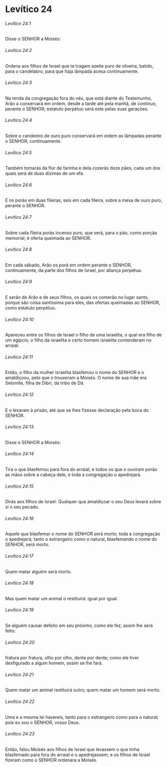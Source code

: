 # Levítico 24

###### Levítico 24:1

Disse o SENHOR a Moisés:

###### Levítico 24:2

Ordena aos filhos de Israel que te tragam azeite puro de oliveira, batido, para o candelabro, para que haja lâmpada acesa continuamente.

###### Levítico 24:3

Na tenda da congregação fora do véu, que está diante do Testemunho, Arão a conservará em ordem, desde a tarde até pela manhã, de contínuo, perante o SENHOR; estatuto perpétuo será este pelas suas gerações.

###### Levítico 24:4

Sobre o candeeiro de ouro puro conservará em ordem as lâmpadas perante o SENHOR, continuamente.

###### Levítico 24:5

Também tomarás da flor de farinha e dela cozerás doze pães, cada um dos quais será de duas dízimas de um efa.

###### Levítico 24:6

E os porás em duas fileiras, seis em cada fileira, sobre a mesa de ouro puro, perante o SENHOR.

###### Levítico 24:7

Sobre cada fileira porás incenso puro, que será, para o pão, como porção memorial; é oferta queimada ao SENHOR.

###### Levítico 24:8

Em cada sábado, Arão os porá em ordem perante o SENHOR, continuamente, da parte dos filhos de Israel, por aliança perpétua.

###### Levítico 24:9

E serão de Arão e de seus filhos, os quais os comerão no lugar santo, porque são coisa santíssima para eles, das ofertas queimadas ao SENHOR, como estatuto perpétuo.

###### Levítico 24:10

Apareceu entre os filhos de Israel o filho de uma israelita, o qual era filho de um egípcio; o filho da israelita e certo homem israelita contenderam no arraial.

###### Levítico 24:11

Então, o filho da mulher israelita blasfemou o nome do SENHOR e o amaldiçoou, pelo que o trouxeram a Moisés. O nome de sua mãe era Selomite, filha de Dibri, da tribo de Dã.

###### Levítico 24:12

E o levaram à prisão, até que se lhes fizesse declaração pela boca do SENHOR.

###### Levítico 24:13

Disse o SENHOR a Moisés:

###### Levítico 24:14

Tira o que blasfemou para fora do arraial; e todos os que o ouviram porão as mãos sobre a cabeça dele, e toda a congregação o apedrejará.

###### Levítico 24:15

Dirás aos filhos de Israel: Qualquer que amaldiçoar o seu Deus levará sobre si o seu pecado.

###### Levítico 24:16

Aquele que blasfemar o nome do SENHOR será morto; toda a congregação o apedrejará; tanto o estrangeiro como o natural, blasfemando o nome do SENHOR, será morto.

###### Levítico 24:17

Quem matar alguém será morto.

###### Levítico 24:18

Mas quem matar um animal o restituirá: igual por igual.

###### Levítico 24:19

Se alguém causar defeito em seu próximo, como ele fez, assim lhe será feito:

###### Levítico 24:20

fratura por fratura, olho por olho, dente por dente; como ele tiver desfigurado a algum homem, assim se lhe fará.

###### Levítico 24:21

Quem matar um animal restituirá outro; quem matar um homem será morto.

###### Levítico 24:22

Uma e a mesma lei havereis, tanto para o estrangeiro como para o natural; pois eu sou o SENHOR, vosso Deus.

###### Levítico 24:23

Então, falou Moisés aos filhos de Israel que levassem o que tinha blasfemado para fora do arraial e o apedrejassem; e os filhos de Israel fizeram como o SENHOR ordenara a Moisés.

